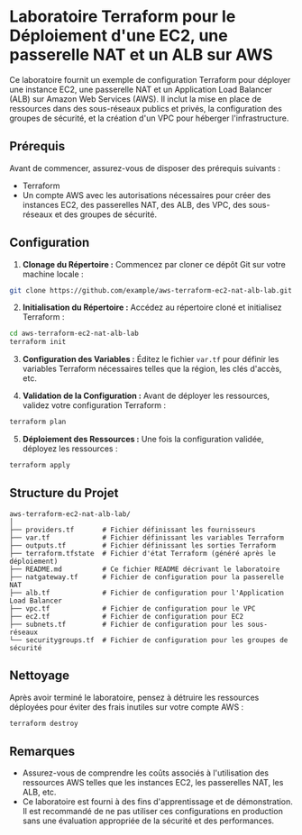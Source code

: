 # Laboratoire Terraform pour le Déploiement d'une EC2, une passerelle NAT et un ALB sur AWS

Ce laboratoire fournit un exemple de configuration Terraform pour déployer une instance EC2, une passerelle NAT et un Application Load Balancer (ALB) sur Amazon Web Services (AWS). Il inclut la mise en place de ressources dans des sous-réseaux publics et privés, la configuration des groupes de sécurité, et la création d'un VPC pour héberger l'infrastructure.

## Prérequis

Avant de commencer, assurez-vous de disposer des prérequis suivants :

- Terraform
- Un compte AWS avec les autorisations nécessaires pour créer des instances EC2, des passerelles NAT, des ALB, des VPC, des sous-réseaux et des groupes de sécurité.

## Configuration

1. **Clonage du Répertoire :** Commencez par cloner ce dépôt Git sur votre machine locale :

```bash
git clone https://github.com/example/aws-terraform-ec2-nat-alb-lab.git
```

2. **Initialisation du Répertoire :** Accédez au répertoire cloné et initialisez Terraform :

```bash
cd aws-terraform-ec2-nat-alb-lab
terraform init
```

3. **Configuration des Variables :** Éditez le fichier `var.tf` pour définir les variables Terraform nécessaires telles que la région, les clés d'accès, etc.

4. **Validation de la Configuration :** Avant de déployer les ressources, validez votre configuration Terraform :

```bash
terraform plan
```

5. **Déploiement des Ressources :** Une fois la configuration validée, déployez les ressources :

```bash
terraform apply
```

## Structure du Projet

```
aws-terraform-ec2-nat-alb-lab/
│
├── providers.tf       # Fichier définissant les fournisseurs
├── var.tf             # Fichier définissant les variables Terraform
├── outputs.tf         # Fichier définissant les sorties Terraform
├── terraform.tfstate  # Fichier d'état Terraform (généré après le déploiement)
├── README.md          # Ce fichier README décrivant le laboratoire
├── natgateway.tf      # Fichier de configuration pour la passerelle NAT
├── alb.tf             # Fichier de configuration pour l'Application Load Balancer
├── vpc.tf             # Fichier de configuration pour le VPC
├── ec2.tf             # Fichier de configuration pour EC2
├── subnets.tf         # Fichier de configuration pour les sous-réseaux
└── securitygroups.tf  # Fichier de configuration pour les groupes de sécurité
```

## Nettoyage

Après avoir terminé le laboratoire, pensez à détruire les ressources déployées pour éviter des frais inutiles sur votre compte AWS :

```bash
terraform destroy
```

## Remarques

- Assurez-vous de comprendre les coûts associés à l'utilisation des ressources AWS telles que les instances EC2, les passerelles NAT, les ALB, etc.
- Ce laboratoire est fourni à des fins d'apprentissage et de démonstration. Il est recommandé de ne pas utiliser ces configurations en production sans une évaluation appropriée de la sécurité et des performances.
